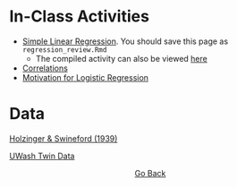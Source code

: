 # In-Class Activities
- [Simple Linear Regression](https://github.com/cddesja/epsy8266/raw/master/course_materials/activities/regression_review.Rmd). You should save this page as `regression_review.Rmd`
  - The compiled activity can also be viewed [here](https://cddesja.github.io/epsy8266/course_materials/activities/regression_review.html)
- [Correlations](https://github.com/cddesja/epsy8266/raw/master/course_materials/activities/correlations.Rmd)
- [Motivation for Logistic Regression](https://github.com/cddesja/epsy8266/raw/master/course_materials/activities/logreg.Rmd)

# Data
[Holzinger & Swineford (1939)](https://github.com/cddesja/epsy8266/raw/master/course_materials/data/HolzingerSwineford1939.csv)

[UWash Twin Data](https://github.com/cddesja/epsy8266/raw/master/course_materials/data/wuschiz.sav)

<p align="center">
<a href="https://cddesja.github.io/epsy8266">Go Back</a>
</p>
